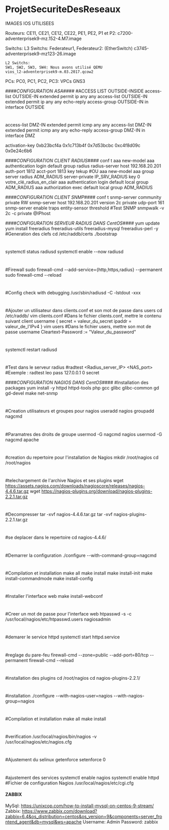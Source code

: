 # ProjetSecuriteDesReseaux

IMAGES IOS UTILISEES

Routeurs:
	CE11, CE21, CE12, CE22, PE1, PE2, P1 et P2:
	c7200-adventerprisek9-mz.152-4.M7.image

Switchs:
	L3 Switchs:
	Federateur1, Federateur2: (EtherSwitch)
	c3745-adventerprisek9-mz123-26.image

	L2 Switchs:
	SW1, SW2, SW3, SW4: Nous avons utilisé QEMU
	vios_l2-adventerprisek9-m.03.2017.qcow2

PCs:
	PC0, PC1, PC2, PC3:
	VPCs GNS3

####_CONFIGURATION ASA_####
#ACCESS LIST OUTSIDE-INSIDE
access-list OUTSIDE-IN extended permit ip any any
access-list OUTSIDE-IN extended permit ip any any echo-reply
access-group OUTSIDE-IN in interface OUTSIDE
#
access-list DMZ-IN extended permit icmp any any
access-list DMZ-IN extended permit icmp any any echo-reply
access-group DMZ-IN in interface DMZ

activation-key 0xb23bcf4a 0x1c713b4f 0x7d53bcbc 0xc4f8d09c 0x0e24c6b6

####_CONFIGURATION CLIENT RADIUS_####
conf t
aaa new-model
aaa authentication login default group radius
radius-server host 192.168.20.201 auth-port 1812 acct-port 1813 key tekup
#OU
aaa new-model
aaa group server radius ADM_RADIUS 
 server-private IP_SRV_RADIUS key 0 votre_clé_radius_en_clair
aaa authentication login default local group ADM_RADIUS
aaa authorization exec default local group ADM_RADIUS



####_CONFIGURATION CLIENT SNMP_####
conf t
snmp-server community private RW
snmp-server host 192.168.20.201 version 2c private udp-port 161
snmp-server enable traps entity-sensor threshold
#Test SNMP
snmpwalk -v 2c -c private @IPhost




####_CONFIGURATION SERVEUR RADIUS DANS CentOS_####
yum update
yum install freeradius freeradius-utils freeradius-mysql freeradius-perl -y
#Generation des clefs
cd  /etc/raddb/certs
./bootstrap
#
systemctl status radiusd
systemctl enable --now radiusd
#
#Firewall
sudo firewall-cmd --add-service={http,https,radius} --permanent
sudo firewall-cmd --reload
#
#Config check with debugging
/usr/sbin/radiusd -C -lstdout -xxx
#
#Ajouter un utilisateur dans clients.conf et son mot de passe dans users
cd /etc/raddb/
vim clients.conf
#Dans le fichier clients.conf, mettre le contenu suivant
client username {
	secret = valeur_du_secret
	ipaddr = valeur_de_l'IPv4
}
vim users
#Dans le fichier users, mettre son mot de passe
username Cleartext-Password := "Valeur_du_password"
#
systemctl restart radiusd
#
#Test dans le serveur radius
#radtest  <user>  <password>  <Radius_server_IP>  <NAS_port>  <Secret>
#Exemple : radtest leo pass 127.0.0.1 0 secret



####_CONFIGURATION NAGIOS DANS CentOS_####
#Installation des packages
yum install -y httpd httpd-tools php gcc glibc glibc-common gd gd-devel make net-snmp
#
#Creation utilisateurs et groupes pour nagios
useradd nagios
groupadd nagcmd
#
#Paramatres des droits de groupe
usermod -G nagcmd nagios
usermod -G nagcmd apache
#
#creation du repertoire pour l'installation de Nagios
mkdir /root/nagios
cd /root/nagios
#
#telechargement de l'archive Nagios et ses plugins
wget https://assets.nagios.com/downloads/nagioscore/releases/nagios-4.4.6.tar.gz
wget https://nagios-plugins.org/download/nagios-plugins-2.2.1.tar.gz
#
#Decompresser
tar -xvf nagios-4.4.6.tar.gz
tar -xvf nagios-plugins-2.2.1.tar.gz
#
#se deplacer dans le repertoire
cd nagios-4.4.6/
#
#Demarrer la configuration
./configure --with-command-group=nagcmd
#
#Compilation et installation
make all
make install
make install-init
make install-commandmode
make install-config
#
#Installer l'interface web
make install-webconf
#
#Creer un mot de passe pour l'interface web
htpasswd -s -c /usr/local/nagios/etc/htpasswd.users nagiosadmin
#
#demarer le service httpd
systemctl start httpd.service
#
#reglage du pare-feu
firewall-cmd --zone=public --add-port=80/tcp --permanent
firewall-cmd --reload
#
#installation des plugins
cd /root/nagios
cd nagios-plugins-2.2.1/
#
#installation
./configure --with-nagios-user=nagios --with-nagios-group=nagios
#
#Compilation et installation
make all
make install
#
#verification
/usr/local/nagios/bin/nagios -v /usr/local/nagios/etc/nagios.cfg
#
#Ajustement du selinux
getenforce
setenforce 0
#
#ajustement des services
systemctl enable nagios
systemctl enable httpd
#Fichier de configuration Nagios
/usr/local/nagios/etc/cgi.cfg



####  ZABBIX ####
MySql: https://unixcop.com/how-to-install-mysql-on-centos-9-stream/
Zabbix: https://www.zabbix.com/download?zabbix=6.4&os_distribution=centos&os_version=9&components=server_frontend_agent&db=mysql&ws=apache
	Username: Admin
	Password: zabbix